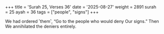 +++
title = 'Surah 25, Verses 36'
date = '2025-08-27'
weight = 2891
surah = 25
ayah = 36
tags = ["people", "signs"]
+++

We had ordered ˹them˺, “Go to the people who would deny Our signs.” Then We annihilated the deniers entirely.